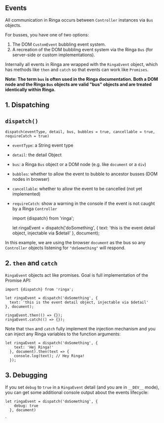 ## Events

All communication in Ringa occurs between `Controller` instances via `Bus` objects.

For busses, you have one of two options:

1) The DOM `CustomEvent` bubbling event system.
2) A recreation of the DOM bubbling event system via the Ringa `Bus` (for server-side or custom implementations).

Internally all events in Ringa are wrapped with the `RingaEvent` object, which has methods like `then` and `catch`
so that events can work like `Promises`.

**Note: The term `bus` is often used in the Ringa documentation. Both a DOM node and the Ringa `Bus` objects are valid "bus" objects and are treated identically within Ringa.** 

## 1. Dispatching

## `dispatch()`

    dispatch(eventType, detail, bus, bubbles = true, cancellable = true, requireCatch = true)

* `eventType`: a String event type
* `detail`: the detail Object
* `bus`: a Ringa `Bus` object or a DOM node (e.g. like `document` or a `div`)
* `bubbles`: whether to allow the event to bubble to ancestor busses (DOM nodes in browser)
* `cancellable`: whether to allow the event to be cancelled (not yet implemented)
* `requireCatch`: show a warning in the console if the event is not caught by a Ringa `Controller`


    import {dispatch} from 'ringa';
    
    let ringaEvent = dispatch('doSomething', {
      text: 'this is the event detail object, injectable via $detail'
    }, document);

In this example, we are using the browser `document` as the bus so any `Controller` objects listening for `"doSomething"`
will respond.

## 2. `then` and `catch`

`RingaEvent` objects act like promises. Goal is full implementation of the Promise API:

    import {dispatch} from 'ringa';
        
    let ringaEvent = dispatch('doSomething', {
      text: 'this is the event detail object, injectable via $detail'
    }, document);
        
    ringaEvent.then(() => {});
    ringaEvent.catch(() => {});
    
Note that `then` and `catch` fully implement the injection mechanism and you can inject any Ringa variables to the function
arguments:

    let ringaEvent = dispatch('doSomething', {
        text: 'Hej Ringa!'
      }, document).then(text => {
        console.log(text); // Hey Ringa!
      });

## 3. Debugging

If you set `debug` to `true` in a `RingaEvent` detail (and you are in `__DEV__` mode), you can get some additional console
output about the events lifecycle:

    let ringaEvent = dispatch('doSomething', {
        debug: true
      }, document)
`
    

